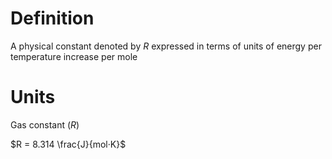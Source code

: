 # Definition
A physical constant denoted by $R$ expressed in terms of units of energy per temperature increase per mole

# Units

Gas constant ($R$)

$R = 8.314 \frac{J}{mol·K}$
